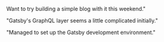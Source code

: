 Want to try building a simple blog with it this weekend."

"Gatsby's GraphQL layer seems a little complicated initially."

"Managed to set up the Gatsby development environment."